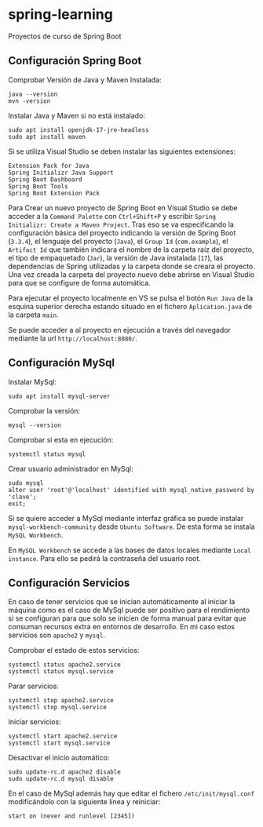 # spring-learning

Proyectos de curso de Spring Boot

## Configuración Spring Boot

Comprobar Versión de Java y Maven Instalada:

```
java --version
mvn -version
```

Instalar Java y Maven si no está instalado:

```
sudo apt install openjdk-17-jre-headless
sudo apt install maven
```

Si se utiliza Visual Studio se deben instalar las siguientes extensiones:

```
Extension Pack for Java
Spring Initializr Java Support
Spring Boot Dashboard
Spring Boot Tools
Spring Boot Extension Pack
```

Para Crear un nuevo proyecto de Spring Boot en Visual Studio se debe acceder a la `Command Palette` con `Ctrl+Shift+P` y escribir `Spring Initializr: Create a Maven Project`. Tras eso se va especificando la configuración básica del proyecto indicando la versión de Spring Boot (`3.3.4`), el lenguaje del proyecto (`Java`), el `Group Id` (`com.example`), el `Artifact Id` que también indicara el nombre de la carpeta raíz del proyecto, el tipo de empaquetado (`Jar`), la versión de Java instalada (`17`), las dependencias de Spring utilizadas y la carpeta donde se creara el proyecto. Una vez creada la carpeta del proyecto nuevo debe abrirse en Visual Studio para que se configure de forma automática.

Para ejecutar el proyecto localmente en VS se pulsa el botón `Run Java` de la esquina superior derecha estando situado en el fichero `Aplication.java` de la carpeta `main`.

Se puede acceder a al proyecto en ejecución a través del navegador mediante la url `http://localhost:8080/`.

## Configuración MySql

Instalar MySql:

```
sudo apt install mysql-server
```

Comprobar la versión:

```
mysql --version 
```

Comprobar si esta en ejecución:

```
systemctl status mysql
```

Crear usuario administrador en MySql:

```
sudo mysql
alter user 'root'@'localhost' identified with mysql_native_password by 'clave';
exit;
```

Si se quiere acceder a MySql mediante interfaz gráfica se puede instalar `mysql-workbench-community` desde `Ubuntu Software`. De esta forma se instala `MySQL Workbench`.

En `MySQL Workbench` se accede a las bases de datos locales mediante `Local instance`. Para ello se pedirá la contraseña del usuario root.

## Configuración Servicios

En caso de tener servicios que se inician automáticamente al iniciar la máquina como es el caso de MySql puede ser positivo para el rendimiento si se configuran para que solo se inicien de forma manual para evitar que consuman recursos extra en entornos de desarrollo. En mi caso estos servicios son `apache2` y `mysql`.

Comprobar el estado de estos servicios:

```
systemctl status apache2.service
systemctl status mysql.service
```

Parar servicios:

```
systemctl stop apache2.service
systemctl stop mysql.service
```

Iniciar servicios:

```
systemctl start apache2.service
systemctl start mysql.service
```

Desactivar el inicio automático:

```
sudo update-rc.d apache2 disable
sudo update-rc.d mysql disable
```

En el caso de MySql además hay que editar el fichero `/etc/init/mysql.conf` modificándolo con la siguiente línea y reiniciar:

```
start on (never and runlevel [2345])
```
